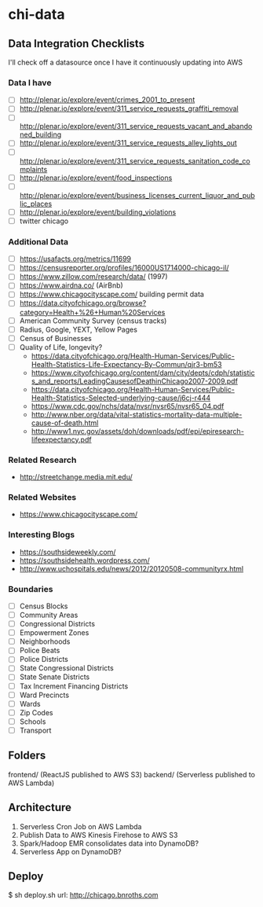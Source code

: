 # chi-data

## Data Integration Checklists
I'll check off a datasource once I have it continuously updating into AWS
### Data I have
- [ ] http://plenar.io/explore/event/crimes_2001_to_present
- [ ] http://plenar.io/explore/event/311_service_requests_graffiti_removal
- [ ] http://plenar.io/explore/event/311_service_requests_vacant_and_abandoned_building
- [ ] http://plenar.io/explore/event/311_service_requests_alley_lights_out
- [ ] http://plenar.io/explore/event/311_service_requests_sanitation_code_complaints
- [ ] http://plenar.io/explore/event/food_inspections
- [ ] http://plenar.io/explore/event/business_licenses_current_liquor_and_public_places
- [ ] http://plenar.io/explore/event/building_violations
- [ ] twitter chicago

### Additional Data
- [ ] https://usafacts.org/metrics/11699
- [ ] https://censusreporter.org/profiles/16000US1714000-chicago-il/
- [ ] https://www.zillow.com/research/data/ (1997)
- [ ] https://www.airdna.co/ (AirBnb)
- [ ] https://www.chicagocityscape.com/ building permit data
- [ ] https://data.cityofchicago.org/browse?category=Health+%26+Human%20Services
- [ ] American Community Survey (census tracks)
- [ ] Radius, Google, YEXT, Yellow Pages
- [ ] Census of Businesses
- [ ] Quality of Life, longevity?
	- https://data.cityofchicago.org/Health-Human-Services/Public-Health-Statistics-Life-Expectancy-By-Commun/qjr3-bm53
	- https://www.cityofchicago.org/content/dam/city/depts/cdph/statistics_and_reports/LeadingCausesofDeathinChicago2007-2009.pdf
	- https://data.cityofchicago.org/Health-Human-Services/Public-Health-Statistics-Selected-underlying-cause/j6cj-r444
	- https://www.cdc.gov/nchs/data/nvsr/nvsr65/nvsr65_04.pdf
	- http://www.nber.org/data/vital-statistics-mortality-data-multiple-cause-of-death.html
	- http://www1.nyc.gov/assets/doh/downloads/pdf/epi/epiresearch-lifeexpectancy.pdf

### Related Research
- http://streetchange.media.mit.edu/

### Related Websites
- https://www.chicagocityscape.com/

### Interesting Blogs
- https://southsideweekly.com/
- https://southsidehealth.wordpress.com/
- http://www.uchospitals.edu/news/2012/20120508-communityrx.html

### Boundaries
- [ ] Census Blocks
- [ ] Community Areas
- [ ] Congressional Districts
- [ ] Empowerment Zones
- [ ] Neighborhoods
- [ ] Police Beats
- [ ] Police Districts
- [ ] State Congressional Districts
- [ ] State Senate Districts
- [ ] Tax Increment Financing Districts
- [ ] Ward Precincts
- [ ] Wards
- [ ] Zip Codes
- [ ] Schools
- [ ] Transport

## Folders
frontend/ (ReactJS published to AWS S3)
backend/ (Serverless published to AWS Lambda)

## Architecture
1. Serverless Cron Job on AWS Lambda
2. Publish Data to AWS Kinesis Firehose to AWS S3
4. Spark/Hadoop EMR consolidates data into DynamoDB?
5. Serverless App on DynamoDB?

## Deploy
$ sh deploy.sh
url: http://chicago.bnroths.com